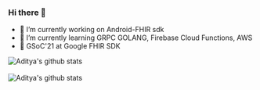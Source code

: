### Hi there 👋


- 🔭 I’m currently working on Android-FHIR sdk
- 🌱 I’m currently learning GRPC GOLANG, Firebase Cloud Functions, AWS 
- 🏥 GSoC'21 at Google FHIR SDK

 ![Aditya's github stats](https://github-readme-stats.vercel.app/api?username=epicadk&show_icons=true&hide_border=false) <br> <br> 
 ![Aditya's github stats](https://github-readme-streak-stats.herokuapp.com/?user=epicadk&currStreakNum=2FD3EB&fire=pink&sideLabels=F00)

